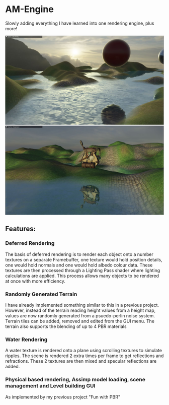 # AM-Engine
Slowly adding everything I have learned into one rendering engine, plus more!

<img src="https://github.com/AshMagorian/AM-Engine/blob/master/screenshots/Capture2.JPG" width="1000"> 
<img src="https://github.com/AshMagorian/AM-Engine/blob/master/screenshots/Capture.JPG" width="1000"> 

## Features:

### Deferred Rendering
The basis of deferred rendering is to render each object onto a number textures on a separate Framebuffer, one texture would hold position details, one would hold normals and one would hold albedo colour data.
These textures are then processed through a Lighting Pass shader where lighting calculations are applied. This process allows many objects to be rendered at once with more efficiency.

### Randomly Generated Terrain
I have already implemented something similar to this in a previous project. However, instead of the terrain reading height values from a height map, values are now randomly generated from a psuedo-perlin noise system.
Terrain tiles can be added, removed and edited from the GUI menu.
The terrain also supports the blending of up to 4 PBR materials 

### Water Rendering
A water texture is rendered onto a plane using scrolling textures to simulate ripples. The scene is rendered 2 extra times per frame to get reflections and refractions.
These 2 textures are then mixed and specular reflections are added.

### Physical based rendering, Assimp model loading, scene management and Level building GUI
As implemented by my previous project "Fun with PBR"
